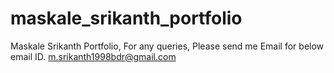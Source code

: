 # maskale_srikanth_portfolio
Maskale Srikanth Portfolio, 
For any queries, Please send me Email for below email ID. 
m.srikanth1998bdr@gmail.com
